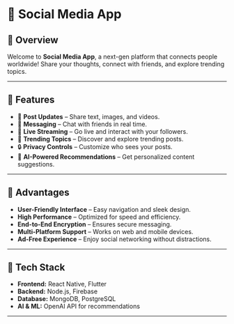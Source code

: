 # 📱 Social Media App

## 🌟 Overview
Welcome to **Social Media App**, a next-gen platform that connects people worldwide! Share your thoughts, connect with friends, and explore trending topics.

---

## 🚀 Features
- 📝 **Post Updates** – Share text, images, and videos.
- 💬 **Messaging** – Chat with friends in real time.
- 🎥 **Live Streaming** – Go live and interact with your followers.
- 📌 **Trending Topics** – Discover and explore trending posts.
- 🔒 **Privacy Controls** – Customize who sees your posts.
- 🤖 **AI-Powered Recommendations** – Get personalized content suggestions.

---

## 🎯 Advantages
- **User-Friendly Interface** – Easy navigation and sleek design.
- **High Performance** – Optimized for speed and efficiency.
- **End-to-End Encryption** – Ensures secure messaging.
- **Multi-Platform Support** – Works on web and mobile devices.
- **Ad-Free Experience** – Enjoy social networking without distractions.

---

## 🔧 Tech Stack
- **Frontend:** React Native, Flutter
- **Backend:** Node.js, Firebase
- **Database:** MongoDB, PostgreSQL
- **AI & ML:** OpenAI API for recommendations

---
